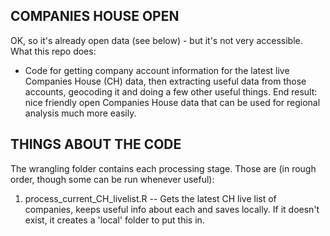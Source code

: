 ## COMPANIES HOUSE OPEN

OK, so it's already open data (see below) - but it's not very accessible. What this repo does:

* Code for getting company account information for the latest live Companies House (CH) data, then extracting useful data from those accounts, geocoding it and doing a few other useful things. End result: nice friendly open Companies House data that can be used for regional analysis much more easily.





## THINGS ABOUT THE CODE

The wrangling folder contains each processing stage. Those are (in rough order, though some can be run whenever useful):

1. process_current_CH_livelist.R -- Gets the latest CH live list of companies, keeps useful info about each and saves locally. If it doesn't exist, it creates a 'local' folder to put this in.
 